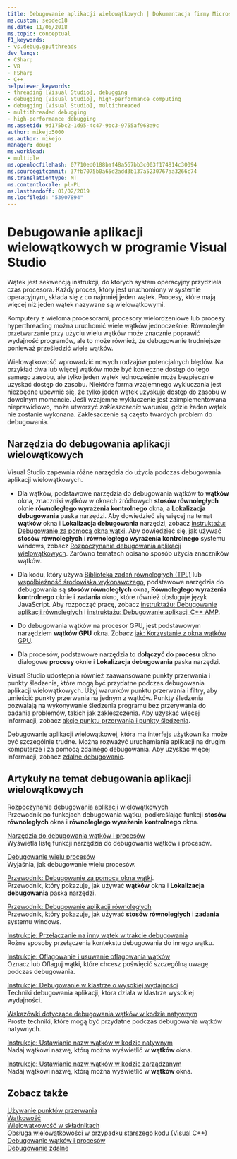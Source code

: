 ```yaml
---
title: Debugowanie aplikacji wielowątkowych | Dokumentacja firmy Microsoft
ms.custom: seodec18
ms.date: 11/06/2018
ms.topic: conceptual
f1_keywords:
- vs.debug.gputthreads
dev_langs:
- CSharp
- VB
- FSharp
- C++
helpviewer_keywords:
- threading [Visual Studio], debugging
- debugging [Visual Studio], high-performance computing
- debugging [Visual Studio], multithreaded
- multithreaded debugging
- high-performance debugging
ms.assetid: 9d175bc2-1d95-4c47-9bc3-9755af968a9c
author: mikejo5000
ms.author: mikejo
manager: douge
ms.workload:
- multiple
ms.openlocfilehash: 07710ed0188baf48a567bb3c003f174814c30094
ms.sourcegitcommit: 37fb7075b0a65d2add3b137a5230767aa3266c74
ms.translationtype: MT
ms.contentlocale: pl-PL
ms.lasthandoff: 01/02/2019
ms.locfileid: "53907894"
---
```

# <a name="debug-multithreaded-applications-in-visual-studio"></a>Debugowanie aplikacji wielowątkowych w programie Visual Studio
Wątek jest sekwencją instrukcji, do których system operacyjny przydziela czas procesora. Każdy proces, który jest uruchomiony w systemie operacyjnym, składa się z co najmniej jeden wątek. Procesy, które mają więcej niż jeden wątek nazywane są wielowątkowymi.  
  
Komputery z wieloma procesorami, procesory wielordzeniowe lub procesy hyperthreading można uruchomić wiele wątków jednocześnie. Równoległe przetwarzanie przy użyciu wielu wątków może znacznie poprawić wydajność programów, ale to może również, że debugowanie trudniejsze ponieważ prześledzić wiele wątków.  
  
Wielowątkowość wprowadzić nowych rodzajów potencjalnych błędów. Na przykład dwa lub więcej wątków może być konieczne dostęp do tego samego zasobu, ale tylko jeden wątek jednocześnie może bezpiecznie uzyskać dostęp do zasobu. Niektóre forma wzajemnego wykluczania jest niezbędne upewnić się, że tylko jeden wątek uzyskuje dostęp do zasobu w dowolnym momencie. Jeśli wzajemne wykluczenie jest zaimplementowana nieprawidłowo, może utworzyć *zakleszczenia* warunku, gdzie żaden wątek nie zostanie wykonana. Zakleszczenie są często twardych problem do debugowania.

## <a name="tools-for-debugging-multithreaded-apps"></a>Narzędzia do debugowania aplikacji wielowątkowych

Visual Studio zapewnia różne narzędzia do użycia podczas debugowania aplikacji wielowątkowych.

- Dla wątków, podstawowe narzędzia do debugowania wątków to **wątków** okna, znaczniki wątków w oknach źródłowych **stosów równoległych** oknie **równoległego wyrażenia kontrolnego** okna, a **Lokalizacja debugowania** paska narzędzi. Aby dowiedzieć się więcej na temat **wątków** okna i **Lokalizacja debugowania** narzędzi, zobacz [instruktażu: Debugowanie za pomocą okna wątki](../debugger/how-to-use-the-threads-window.md). Aby dowiedzieć się, jak używać **stosów równoległych** i **równoległego wyrażenia kontrolnego** systemu windows, zobacz [Rozpoczynanie debugowania aplikacji wielowątkowych](../debugger/get-started-debugging-multithreaded-apps.md). Zarówno tematach opisano sposób użycia znaczników wątków.
  
- Dla kodu, który używa [Biblioteka zadań równoległych (TPL)](/dotnet/standard/parallel-programming/task-parallel-library-tpl) lub [współbieżność środowiska wykonawczego](/cpp/parallel/concrt/concurrency-runtime/), podstawowe narzędzia do debugowania są **stosów równoległych** okna, **Równoległego wyrażenia kontrolnego** oknie i **zadania** okno, które również obsługuje język JavaScript. Aby rozpocząć pracę, zobacz [instruktażu: Debugowanie aplikacji równoległych](../debugger/walkthrough-debugging-a-parallel-application.md) i [instruktażu: Debugowanie aplikacji C++ AMP](/cpp/parallel/amp/walkthrough-debugging-a-cpp-amp-application). 

- Do debugowania wątków na procesor GPU, jest podstawowym narzędziem **wątków GPU** okna. Zobacz [jak: Korzystanie z okna wątków GPU](../debugger/how-to-use-the-gpu-threads-window.md).  

- Dla procesów, podstawowe narzędzia to **dołączyć do procesu** okno dialogowe **procesy** oknie i **Lokalizacja debugowania** paska narzędzi.  
  
Visual Studio udostępnia również zaawansowane punkty przerwania i punkty śledzenia, które mogą być przydatne podczas debugowania aplikacji wielowątkowych. Użyj warunków punktu przerwania i filtry, aby umieścić punkty przerwania na jednym z wątków. Punkty śledzenia pozwalają na wykonywanie śledzenia programu bez przerywania do badania problemów, takich jak zakleszczenia. Aby uzyskać więcej informacji, zobacz [akcje punktu przerwania i punkty śledzenia](../debugger/using-breakpoints.md#BKMK_Print_to_the_Output_window_with_tracepoints).

Debugowanie aplikacji wielowątkowej, która ma interfejs użytkownika może być szczególnie trudne. Można rozważyć uruchamiania aplikacji na drugim komputerze i za pomocą zdalnego debugowania. Aby uzyskać więcej informacji, zobacz [zdalne debugowanie](../debugger/remote-debugging.md).  
  
## <a name="articles-about-debugging-multithreaded-apps"></a>Artykuły na temat debugowania aplikacji wielowątkowych

 [Rozpoczynanie debugowania aplikacji wielowątkowych](../debugger/get-started-debugging-multithreaded-apps.md)   
 Przewodnik po funkcjach debugowania wątku, podkreślając funkcji **stosów równoległych** okna i **równoległego wyrażenia kontrolnego** okna.

 [Narzędzia do debugowania wątków i procesów](../debugger/debug-threads-and-processes.md)  
 Wyświetla listę funkcji narzędzia do debugowania wątków i procesów.  
  
 [Debugowanie wielu procesów](../debugger/debug-multiple-processes.md)  
 Wyjaśnia, jak debugowanie wielu procesów.

 [Przewodnik: Debugowanie za pomocą okna wątki](../debugger/how-to-use-the-threads-window.md).  
 Przewodnik, który pokazuje, jak używać **wątków** okna i **Lokalizacja debugowania** paska narzędzi. 

 [Przewodnik: Debugowanie aplikacji równoległych](../debugger/walkthrough-debugging-a-parallel-application.md)  
 Przewodnik, który pokazuje, jak używać **stosów równoległych** i **zadania** systemu windows.  
  
 [Instrukcje: Przełączanie na inny wątek w trakcie debugowania](../debugger/how-to-switch-to-another-thread-while-debugging.md)  
 Rożne sposoby przełączenia kontekstu debugowania do innego wątku.  
  
 [Instrukcje: Oflagowanie i usuwanie oflagowania wątków](../debugger/how-to-flag-and-unflag-threads.md)  
 Oznacz lub Oflaguj wątki, które chcesz poświęcić szczególną uwagę podczas debugowania.    
  
 [Instrukcje: Debugowanie w klastrze o wysokiej wydajności](../debugger/how-to-debug-on-a-high-performance-cluster.md)  
 Techniki debugowania aplikacji, która działa w klastrze wysokiej wydajności.  

 [Wskazówki dotyczące debugowania wątków w kodzie natywnym](../debugger/tips-for-debugging-threads-in-native-code.md)  
 Proste techniki, które mogą być przydatne podczas debugowania wątków natywnych. 

 [Instrukcje: Ustawianie nazw wątków w kodzie natywnym](../debugger/how-to-set-a-thread-name-in-native-code.md)  
 Nadaj wątkowi nazwę, którą można wyświetlić w **wątków** okna.  
  
 [Instrukcje: Ustawianie nazw wątków w kodzie zarządzanym](../debugger/how-to-set-a-thread-name-in-managed-code.md)  
 Nadaj wątkowi nazwę, którą można wyświetlić w **wątków** okna. 
  
## <a name="see-also"></a>Zobacz także  

[Używanie punktów przerwania](../debugger/using-breakpoints.md)  
[Wątkowość](/dotnet/standard/threading/index)  
[Wielowątkowość w składnikach](https://msdn.microsoft.com/Library/2fc31e68-fb71-4544-b654-0ce720478779)  
[Obsługa wielowątkowości w przypadku starszego kodu (Visual C++)](/cpp/parallel/multithreading-support-for-older-code-visual-cpp)  
 [Debugowanie wątków i procesów](../debugger/debug-threads-and-processes.md)   
 [Debugowanie zdalne](../debugger/remote-debugging.md)